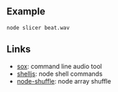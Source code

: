 ## Example
    node slicer beat.wav

## Links
*  [sox](http://sox.sourceforge.net/sox.html): command line audio tool
*  [shelljs](https://github.com/arturadib/shelljs/): node shell commands
*  [node-shuffle](https://github.com/troygoode/node-shuffle/): node array shuffle
